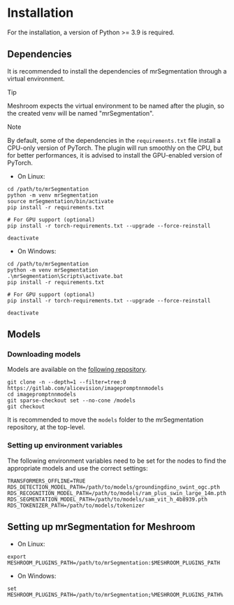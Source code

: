 # Installation

For the installation, a version of Python >= 3.9 is required.

## Dependencies

It is recommended to install the dependencies of mrSegmentation through a virtual environment. 

> [!TIP]
> Meshroom expects the virtual environment to be named after the plugin, so the created venv will be named "mrSegmentation".

> [!NOTE]  
> By default, some of the dependencies in the `requirements.txt` file install a CPU-only version of PyTorch. The plugin will run smoothly on the CPU, but for better performances, it is advised to install the GPU-enabled version of PyTorch.

- On Linux:
```
cd /path/to/mrSegmentation
python -m venv mrSegmentation
source mrSegmentation/bin/activate
pip install -r requirements.txt

# For GPU support (optional)
pip install -r torch-requirements.txt --upgrade --force-reinstall

deactivate
```

- On Windows:
```
cd /path/to/mrSegmentation
python -m venv mrSegmentation
.\mrSegmentation\Scripts\activate.bat
pip install -r requirements.txt

# For GPU support (optional)
pip install -r torch-requirements.txt --upgrade --force-reinstall

deactivate
```

## Models

### Downloading models

Models are available on the [following repository](https://gitlab.com/alicevision/imagepromptnnmodels).
```
git clone -n --depth=1 --filter=tree:0 https://gitlab.com/alicevision/imagepromptnnmodels
cd imagepromptnnmodels
git sparse-checkout set --no-cone /models
git checkout
```

It is recommended to move the `models` folder to the mrSegmentation repository, at the top-level.

### Setting up environment variables

The following environment variables need to be set for the nodes to find the appropriate models and use the correct settings:

```
TRANSFORMERS_OFFLINE=TRUE
RDS_DETECTION_MODEL_PATH=/path/to/models/groundingdino_swint_ogc.pth
RDS_RECOGNITION_MODEL_PATH=/path/to/models/ram_plus_swin_large_14m.pth
RDS_SEGMENTATION_MODEL_PATH=/path/to/models/sam_vit_h_4b8939.pth
RDS_TOKENIZER_PATH=/path/to/models/tokenizer
```


## Setting up mrSegmentation for Meshroom

- On Linux:
```
export MESHROOM_PLUGINS_PATH=/path/to/mrSegmentation:$MESHROOM_PLUGINS_PATH
```

- On Windows:
```
set MESHROOM_PLUGINS_PATH=/path/to/mrSegmentation;%MESHROOM_PLUGINS_PATH%
```